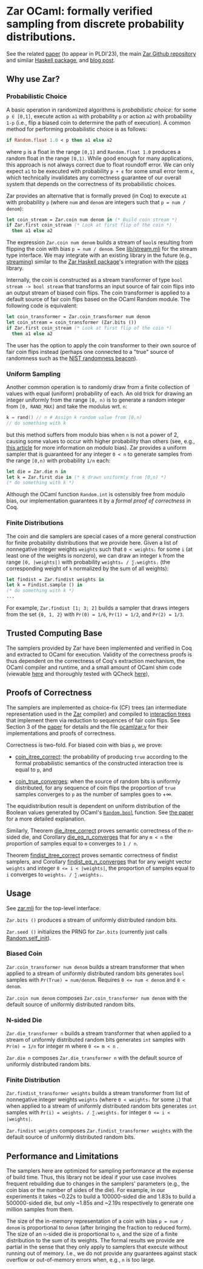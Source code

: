 # Zar OCaml: formally verified sampling from discrete probability distributions.

See the related [paper](https://arxiv.org/abs/2211.06747) (to appear
in PLDI'23), the main [Zar Github
repository](https://github.com/bagnalla/zar) and similar [Haskell
package](https://github.com/bagnalla/haskellzar), and [blog
post](https://bagnalla.github.io/posts/zar.html).

## Why use Zar?

### Probabilistic Choice

A basic operation in randomized algorithms is *probabilistic choice*:
for some `p ∈ [0,1]`, execute action `a1` with probability `p` or
action `a2` with probability `1-p` (i.e., flip a biased coin to
determine the path of execution). A common method for performing
probabilistic choice is as follows:
```ocaml
if Random.float 1.0 < p then a1 else a2
```

where `p` is a float in the range `[0,1]` and `Random.float 1.0`
produces a random float in the range `[0,1)`. While good enough for
many applications, this approach is not always correct due to float
roundoff error. We can only expect `a1` to be executed with
probability `p + ϵ` for some small error term `ϵ`, which technically
invalidates any correctness guarantee of our overall system that
depends on the correctness of its probabilistic choices.

Zar provides an alternative that is formally proved (in Coq) to
execute `a1` with probability `p` (where `num` and `denom` are integers such
that `p = num / denom`):
```ocaml
let coin_stream = Zar.coin num denom in (* Build coin stream *)
if Zar.first coin_stream (* Look at first flip of the coin *)
  then a1 else a2
```

The expression `Zar.coin num denom` builds a stream of `bool`s
resulting from flipping the coin with bias `p = num / denom`. See
[lib/stream.mli](stream/mli) for the stream type interface. We may
integrate with an existing library in the future (e.g.,
[streaming](https://ocaml.org/p/streaming/0.8.0/doc/index.html))
similar to the [Zar Haskell
package](https://github.com/bagnalla/zar/tree/main/haskell/zar)'s
integration with the
[pipes](https://hackage.haskell.org/package/pipes) library.

Internally, the coin is constructed as a stream transformer of type
`bool stream -> bool stream` that transforms an input source of fair
coin flips into an output stream of biased coin flips. The coin
transformer is applied to a default source of fair coin flips based on
the OCaml Random module. The following code is equivalent:

```ocaml
let coin_transformer = Zar.coin_transformer num denom
let coin_stream = coin_transformer (Zar.bits ())
if Zar.first coin_stream (* Look at first flip of the coin *)
  then a1 else a2
```

The user has the option to apply the coin transformer to their own
source of fair coin flips instead (perhaps one connected to a "true"
source of randomness such as the [NIST randomness
beacon](https://csrc.nist.gov/Projects/interoperable-randomness-beacons/beacon-20)).

### Uniform Sampling

Another common operation is to randomly draw from a finite collection
of values with equal (uniform) probability of each. An old trick for
drawing an integer uniformly from the range `[0, n)` is to generate a
random integer from `[0, RAND_MAX]` and take the modulus wrt. `n`:
```C
k = rand() // n # Assign k random value from [0,n)
// do something with k
```
but this method suffers from modulo bias when `n` is not a power of 2,
causing some values to occur with higher probability than others (see,
e.g., [this
article](https://research.kudelskisecurity.com/2020/07/28/the-definitive-guide-to-modulo-bias-and-how-to-avoid-it/)
for more information on modulo bias). Zar provides a uniform sampler
that is guaranteed for any integer `0 < n` to generate samples from
the range `[0,n)` with probability `1/n` each:
```ocaml
let die = Zar.die n in
let k = Zar.first die in (* k drawn uniformly from [0,n) *)
(* do something with k *)
```

Although the OCaml function `Random.int` is ostensibly free from
modulo bias, our implementation guarantees it by a *formal proof of
correctness* in Coq.

### Finite Distributions

The coin and die samplers are special cases of a more general
construction for finite probability distributions that we provide
here. Given a list of nonnegative integer weights `weights` such that
`0 < weightsᵢ` for some `i` (at least one of the weights is nonzero),
we can draw an integer `k` from the range `[0, |weights|)` with
probability `weightsₖ / ∑ⱼweightsⱼ` (the corresponding weight of `k`
normalized by the sum of all weights):
```ocaml
let findist = Zar.findist weights in
let k = Findist.sample () in
(* do something with k *)
...
```

For example, `Zar.findist [1; 3; 2]` builds a sampler that draws
integers from the set `{0, 1, 2}` with `Pr(0) = 1/6`, `Pr(1) = 1/2`,
and `Pr(2) = 1/3`.

## Trusted Computing Base

The samplers provided by Zar have been implemented and verified in Coq
and extracted to OCaml for execution. Validity of the correctness
proofs is thus dependent on the correctness of Coq's extraction
mechanism, the OCaml compiler and runtime, and a small amount of OCaml
shim code (viewable
[here](https://github.com/bagnalla/zar/blob/main/ocaml/zar/lib/core.ml)
and thoroughly tested with QCheck
[here](https://github.com/bagnalla/zar/blob/main/ocaml/zar/test/zar.ml)),

## Proofs of Correctness

The samplers are implemented as choice-fix (CF) trees (an intermediate
representation used in the [Zar](https://github.com/bagnalla/zar)
compiler) and compiled to [interaction
trees](https://github.com/DeepSpec/InteractionTrees) that implement
them via reduction to sequences of fair coin flips. See Section 3 of
the [paper](https://arxiv.org/abs/2211.06747) for details and the file
[ocamlzar.v](https://github.com/bagnalla/zar/blob/main/ocamlzar.v) for
their implementations and proofs of correctness.

Correctness is two-fold. For biased coin with bias `p`, we prove:

*
  [coin_itree_correct](https://github.com/bagnalla/zar/blob/release-pldi23/ocamlzar.v#L34):
  the probability of producing `true` according to the formal
  probabilistic semantics of the constructed interaction tree is equal
  to `p`, and

*
  [coin_true_converges](https://github.com/bagnalla/zar/blob/release-pldi23/ocamlzar.v#67):
  when the source of random bits is uniformly distributed, for any
  sequence of coin flips the proportion of `true` samples converges to
  `p` as the number of samples goes to +∞.

The equidistribution result is dependent on uniform distribution of
the Boolean values generated by OCaml's
[`Random.bool`](https://v2.ocaml.org/api/Random.html) function. See
[the paper](https://arxiv.org/abs/2211.06747) for a more detailed
explanation.

Similarly, Theorem
[die_itree_correct](https://github.com/bagnalla/zar/blob/release-pldi23/ocamlzar.v#L83)
proves semantic correctness of the n-sided die, and Corollary
[die_eq_n_converges](https://github.com/bagnalla/zar/blob/release-pldi23/ocamlzar.v#L115)
that for any `m < n` the proportion of samples equal to `m` converges
to `1 / n`.

Theorem
[findist_itree_correct](https://github.com/bagnalla/zar/blob/release-pldi23/ocamlzar.v#L128)
proves semantic correctness of findist samplers, and Corollary
[findist_eq_n_converges](https://github.com/bagnalla/zar/blob/release-pldi23/ocamlzar.v#L166)
that for any weight vector `weights` and integer `0 <= i < |weights|`,
the proportion of samples equal to `i` converges to `weightsᵢ /
∑ⱼweightsⱼ`.

## Usage

See [zar.mli](lib/zar.mli) for the top-level interface.

`Zar.bits ()` produces a stream of uniformly distributed random bits.

`Zar.seed ()` initializes the PRNG for `Zar.bits` (currently just
calls [Random.self_init](https://v2.ocaml.org/api/Random.html)).

### Biased Coin

`Zar.coin_transformer num denom` builds a stream transformer that when
applied to a stream of uniformly distributed random bits generates
`bool` samples with `Pr(True) = num/denom`. Requires `0 <= num <
denom` and `0 < denom`.

`Zar.coin num denom` composes `Zar.coin_transformer num denom` with
the default source of uniformly distributed random bits.

### N-sided Die

`Zar.die_transformer n` builds a stream transformer that when applied
to a stream of uniformly distributed random bits generates `int`
samples with `Pr(m) = 1/n` for integer m where `0 <= m < n` .

`Zar.die n` composes `Zar.die_transformer n` with the default source
of uniformly distributed random bits.

### Finite Distribution

`Zar.findist_transformer weights` builds a stream transformer from
list of nonnegative integer weights `weights` (where `0 < weightsᵢ`
for some `i`) that when applied to a stream of uniformly distributed
random bits generates `int` samples with `Pr(i) = weightsᵢ /
∑ⱼweightsⱼ` for integer `0 <= i <
|weights|`.

`Zar.findist weights` composes `Zar.findist_transformer weights` with
the default source of uniformly distributed random bits.

## Performance and Limitations

The samplers here are optimized for sampling performance at the
expense of build time. Thus, this library not be ideal if your use
case involves frequent rebuilding due to changes in the samplers'
parameters (e.g., the coin bias or the number of sides of the
die). For example, in our experiments it takes ~0.22s to build a
100000-sided die and 1.83s to build a 500000-sided die, but only
~1.85s and ~2.19s respectively to generate one million samples from
them.

The size of the in-memory representation of a coin with bias `p = num
/ denom` is proportional to `denom` (after bringing the fraction to
reduced form). The size of an `n`-sided die is proportional to `n`,
and the size of a finite distribution to the sum of its weights. The
formal results we provide are partial in the sense that they only
apply to samplers that execute without running out of memory. I.e., we
do not provide any guarantees against stack overflow or out-of-memory
errors when, e.g., `n` is too large.
